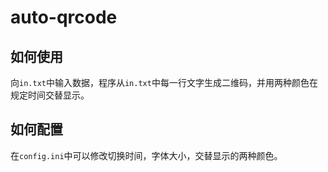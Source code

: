 # auto-qrcode

## 如何使用

向`in.txt`中输入数据，程序从`in.txt`中每一行文字生成二维码，并用两种颜色在规定时间交替显示。

## 如何配置

在`config.ini`中可以修改切换时间，字体大小，交替显示的两种颜色。

